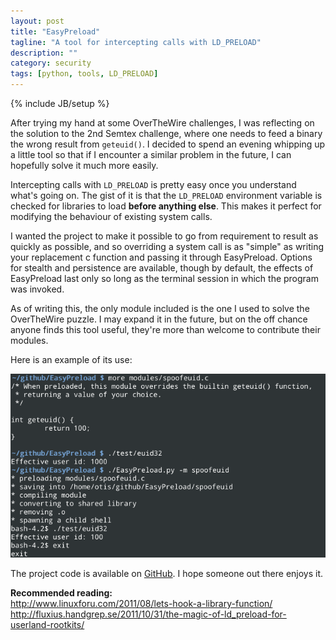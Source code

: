 ```yaml
---
layout: post
title: "EasyPreload"
tagline: "A tool for intercepting calls with LD_PRELOAD"
description: ""
category: security
tags: [python, tools, LD_PRELOAD]
---
```

{% include JB/setup %}

After trying my hand at some OverTheWire challenges, I was reflecting on the solution to the 2nd Semtex challenge, where one needs to feed a binary the wrong result from `geteuid()`. I decided to spend an evening whipping up a little tool so that if I encounter a similar problem in the future, I can hopefully solve it much more easily.

Intercepting calls with `LD_PRELOAD` is pretty easy once you understand what's going on. The gist of it is that the `LD_PRELOAD` environment variable is checked for libraries to load **before anything else**. This makes it perfect for modifying the behaviour of existing system calls.

I wanted the project to make it possible to go from requirement to result as quickly as possible, and so overriding a system call is as "simple" as writing your replacement c function and passing it through EasyPreload. Options for stealth and persistence are available, though by default, the effects of EasyPreload last only so long as the terminal session in which the program was invoked.

As of writing this, the only module included is the one I used to solve the OverTheWire puzzle. I may expand it in the future, but on the off chance anyone finds this tool useful, they're more than welcome to contribute their modules.

Here is an example of its use:

<img src="/images/easypreload.png">

The project code is available on <a href="https://github.com/jsrn/EasyPreload" title="GitHub">GitHub</a>. I hope someone out there enjoys it.

**Recommended reading:**  
http://www.linuxforu.com/2011/08/lets-hook-a-library-function/  
http://fluxius.handgrep.se/2011/10/31/the-magic-of-ld_preload-for-userland-rootkits/
